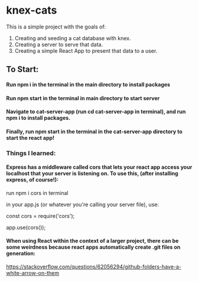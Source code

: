 # knex-cats
This is a simple project with the goals of:
1. Creating and seeding a cat database with knex.
2. Creating a server to serve that data.
3. Creating a simple React App to present that data to a user.

## To Start:
#### Run npm i in the terminal in the main directory to install packages
#### Run npm start in the terminal in main directory to start server
#### Navigate to cat-server-app (run cd cat-server-app in terminal), and run npm i to install packages.
#### Finally, run npm start in the terminal in the cat-server-app directory to start the react app!

### Things I learned:
#### Express has a middleware called cors that lets your react app access your localhost that your server is listening on. To use this, (after installing express, of course!):

run npm i cors in terminal

in your app.js (or whatever you're calling your server file), use:

const cors = require('cors');

app.use(cors());

#### When using React within the context of a larger project, there can be some weirdness because react apps automatically create .git files on generation:
https://stackoverflow.com/questions/62056294/github-folders-have-a-white-arrow-on-them
